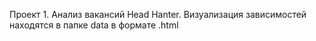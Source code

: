 Проект 1. Анализ вакансий Head Hanter.
Визуализация зависимостей находятся в папке data в формате .html 